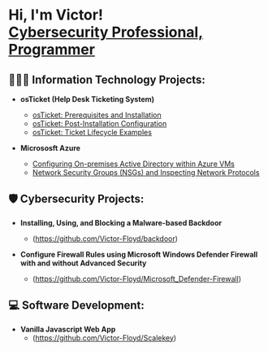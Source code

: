  <h1>
 Hi, I'm Victor! <br/>
 <a href="https://www.linkedin.com/in/victorfloyd/">Cybersecurity Professional,  </a>
 <a href="https://github.com/Victor-Floyd">Programmer</a>
 </h1>

 <h2>🧑🏾‍💻 Information Technology Projects:</h2>

- <b>osTicket (Help Desk Ticketing System)</b>
  - [osTicket: Prerequisites and Installation](https://github.com/Victor-Floyd/osTicket-Prerequisites-and-Installation/tree/main)
  - [osTicket: Post-Installation Configuration](https://github.com/Victor-Floyd/osTicket-Post-Installation-Configuration/tree/main)
  - [osTicket: Ticket Lifecycle Examples](https://github.com/Victor-Floyd/osTicket-Ticket-Lifecycle-Examples/tree/main)
    
- <b>Micrososft Azure</b>
  - [Configuring On-premises Active Directory within Azure VMs](https://github.com/Victor-Floyd/Configuring-On-premises-Active-Directory-within-Azure-VMs)
  - [Network Security Groups (NSGs) and Inspecting Network Protocols](https://github.com/Victor-Floyd/Network-Security-Groups-NSGs-and-Inspecting-Network-Protocols)

<h2>🛡️ Cybersecurity Projects:</h2>

- <b>Installing, Using, and Blocking a Malware-based Backdoor</b>
  - (https://github.com/Victor-Floyd/backdoor)

- <b>Configure Firewall Rules using Microsoft Windows Defender Firewall with and without Advanced Security</b>
  - (https://github.com/Victor-Floyd/Microsoft_Defender-Firewall)
 
<h2>💻  Software Development:</h2>

- <b>Vanilla Javascript Web App</b>
  - (https://github.com/Victor-Floyd/Scalekey)
 

